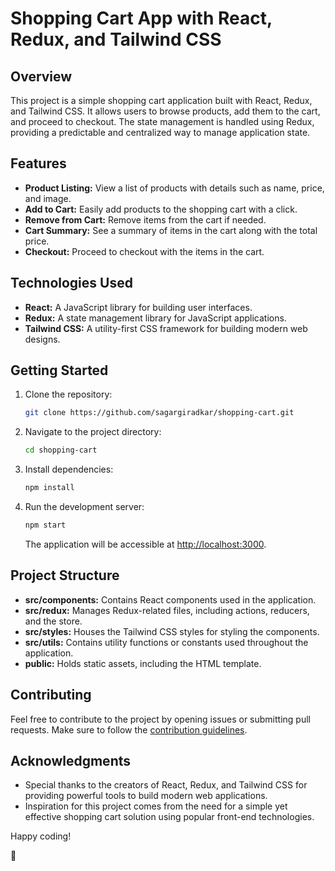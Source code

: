 # Shopping Cart App with React, Redux, and Tailwind CSS

## Overview

This project is a simple shopping cart application built with React, Redux, and Tailwind CSS. It allows users to browse products, add them to the cart, and proceed to checkout. The state management is handled using Redux, providing a predictable and centralized way to manage application state.

## Features

- **Product Listing:** View a list of products with details such as name, price, and image.
- **Add to Cart:** Easily add products to the shopping cart with a click.
- **Remove from Cart:** Remove items from the cart if needed.
- **Cart Summary:** See a summary of items in the cart along with the total price.
- **Checkout:** Proceed to checkout with the items in the cart.

## Technologies Used

- **React:** A JavaScript library for building user interfaces.
- **Redux:** A state management library for JavaScript applications.
- **Tailwind CSS:** A utility-first CSS framework for building modern web designs.

## Getting Started

1. Clone the repository:

   ```bash
   git clone https://github.com/sagargiradkar/shopping-cart.git
   ```

2. Navigate to the project directory:

   ```bash
   cd shopping-cart
   ```

3. Install dependencies:

   ```bash
   npm install
   ```

4. Run the development server:

   ```bash
   npm start
   ```

   The application will be accessible at [http://localhost:3000](http://localhost:3000).

## Project Structure

- **src/components:** Contains React components used in the application.
- **src/redux:** Manages Redux-related files, including actions, reducers, and the store.
- **src/styles:** Houses the Tailwind CSS styles for styling the components.
- **src/utils:** Contains utility functions or constants used throughout the application.
- **public:** Holds static assets, including the HTML template.

## Contributing

Feel free to contribute to the project by opening issues or submitting pull requests. Make sure to follow the [contribution guidelines](CONTRIBUTING.md).


## Acknowledgments

- Special thanks to the creators of React, Redux, and Tailwind CSS for providing powerful tools to build modern web applications.
- Inspiration for this project comes from the need for a simple yet effective shopping cart solution using popular front-end technologies.
  
Happy coding! 


🚀

